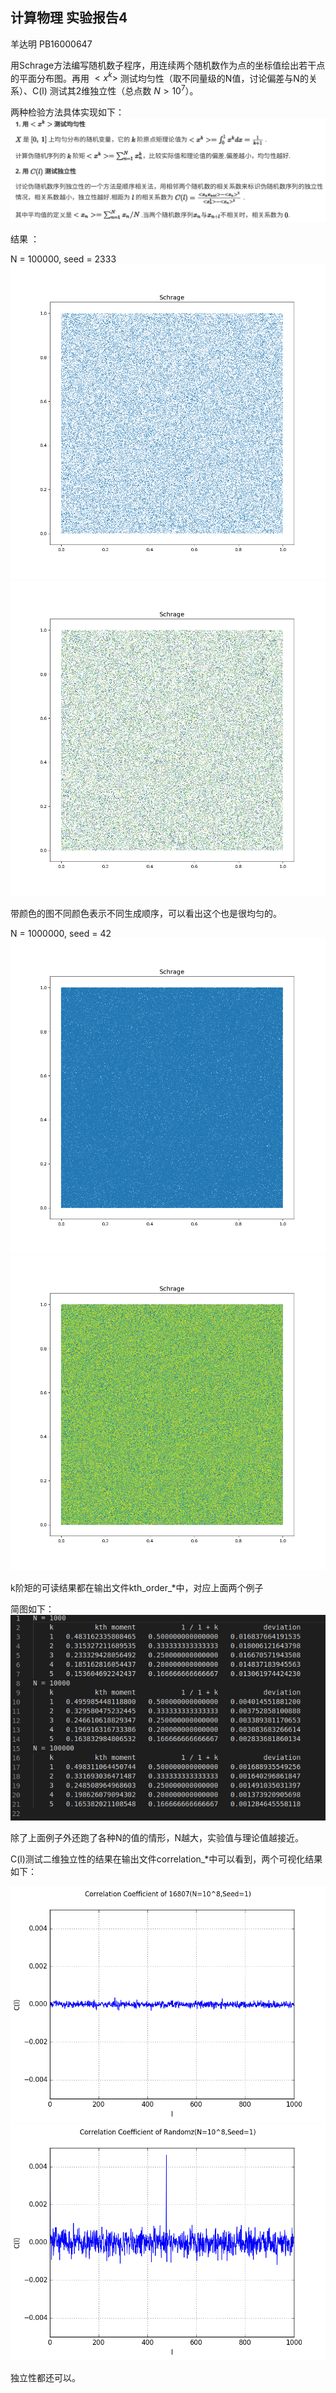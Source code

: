 ## 计算物理 实验报告4

羊达明 PB16000647 

用Schrage方法编写随机数子程序，用连续两个随机数作为点的坐标值绘出若干点的平面分布图。再用 $<x^k>$ 测试均匀性（取不同量级的N值，讨论偏差与N的关系）、C(l) 测试其2维独立性（总点数 $N > 10^7$）。

两种检验方法具体实现如下：
![](para.png)

结果 ：

N = 100000, seed = 2333
![](./schrage_2333.png)
![](./schrage_2333_color.png)

带颜色的图不同颜色表示不同生成顺序，可以看出这个也是很均匀的。

N = 1000000, seed = 42
![](./schrage_42.png)
![](./schrage_42_color.png)

k阶矩的可读结果都在输出文件kth_order_*中，对应上面两个例子

简图如下：
![](kth.png)

除了上面例子外还跑了各种N的值的情形，N越大，实验值与理论值越接近。

C(l)测试二维独立性的结果在输出文件correlation_*中可以看到，两个可视化结果如下：

![](correlation1.png)
![](correlation2.png)

独立性都还可以。

